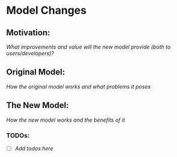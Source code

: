 # Model Changes

## Motivation:

_What improvements and value will the new model provide (both to users/developers)?_

## Original Model:

_How the original model works and what problems it poses_

## The New Model:

_How the new model works and the benefits of it_

### TODOs:
- [ ] _Add todos here_
